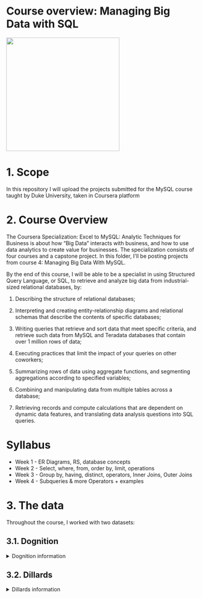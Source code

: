 # Course overview: Managing Big Data with SQL

<img src="https://i.imgur.com/nI7HkQC.jpg" width="300">

# 1. Scope

In this repository I will upload the projects submitted for the MySQL course taught by Duke University, taken in Coursera platform

# 2. Course Overview

The Coursera Specialization: Excel to MySQL: Analytic Techniques for Business is about how “Big Data” interacts with business, and how to use data analytics to create value for businesses. The specialization consists of four courses and a capstone project. In this folder, I'll be posting projects from course 4: Managing Big Data With MySQL.

By the end of this course, I will be able to be a specialist in using Structured Query Language, or SQL, to retrieve and analyze big data from industrial-sized relational databases, by:

1.	Describing the structure of relational databases; 

2.	Interpreting and creating entity-relationship diagrams and relational schemas that describe the contents of specific databases; 

3.	Writing queries that retrieve and sort data that meet specific criteria, and retrieve such data from MySQL and Teradata databases that contain over 1 million rows of data; 

4.	Executing practices that limit the impact of your queries on other coworkers; 

5.	Summarizing rows of data using aggregate functions, and segmenting aggregations according to specified variables; 

6.	Combining and manipulating data from multiple tables across a database; 

7.	Retrieving records and compute calculations that are dependent on dynamic data features, and translating data analysis questions into SQL queries. 

# Syllabus

- Week 1 - ER Diagrams, RS, database concepts
- Week 2 - Select, where, from, order by, limit, operations
- Week 3 - Group by, having, distinct, operators, Inner Joins, Outer Joins
- Week 4 - Subqueries & more Operators + examples

# 3.  The data
Throughout the course, I worked with two datasets:
## 3.1. Dognition

<details>
  <summary>Dognition information</summary>
  
  ## Heading
  1. A numbered
  2. list
     * With some
     * Sub bullets

</details>

## 3.2. Dillards

<details>
  <summary>Dillards information</summary>
  
  <img src="https://i.imgur.com/paCQCka.jpg" width="300">

  ### Motivation
  
  [dataset info](https://d3c33hcgiwev3.cloudfront.net/_8ab42fa0c1e02dd9e637c84dcd8c6741_Dillards_database_information.pdf?Expires=1626998400&Signature=AqRDh7CoICNwmW3gzVx2sGcK5Dv3~q6GGQBasZ5QZuI3siYZxnfTGMpB4TiXRQDC1dwrtJTGfInZ6Q1YlINuhojSg9~XI7LdD4AbDYbiJK8LKVDpsuWekwWrwdxnPc19CeeZzH2i4svRoI-Y~SZ7MAKDh0o91JlVyDtBDjdvwL8_&Key-Pair-Id=APKAJLTNE6QMUY6HBC5A)
  
  ### ERD
  
  <img src="https://i.imgur.com/kZ4wpz5.png" width="500">

</details>
